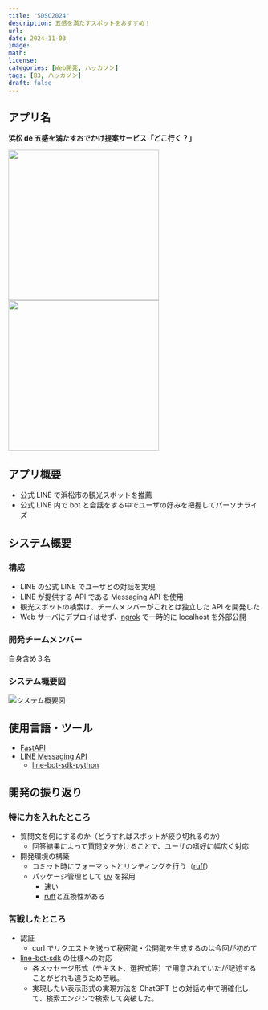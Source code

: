 ```yaml
---
title: "SDSC2024"
description: 五感を満たすスポットをおすすめ！
url:
date: 2024-11-03
image:
math:
license:
categories: [Web開発, ハッカソン]
tags: [B3, ハッカソン]
draft: false
---
```


## アプリ名

**浜松 de 五感を満たすおでかけ提案サービス「どこ行く？」**

<img src="/img/sdfc2024_capture1.png" width="300px" ><img src="/img/sdfc2024_capture2.png" width="300px" >

## アプリ概要

- 公式 LINE で浜松市の観光スポットを推薦
- 公式 LINE 内で bot と会話をする中でユーザの好みを把握してパーソナライズ

## システム概要

### 構成

- LINE の公式 LINE でユーザとの対話を実現
- LINE が提供する API である Messaging API を使用
- 観光スポットの検索は、チームメンバーがこれとは独立した API を開発した
- Web サーバにデプロイはせず、[ngrok](https://ngrok.com/) で一時的に localhost を外部公開

### 開発チームメンバー

自身含め３名

### システム概要図

![システム概要図](/img/system_summary.png)

## 使用言語・ツール

- [FastAPI](https://fastapi.tiangolo.com/ja/)
- [LINE Messaging API](https://developers.line.biz/ja/docs/messaging-api/)
  - [line-bot-sdk-python](https://github.com/line/line-bot-sdk-python)

## 開発の振り返り

### 特に力を入れたところ

- 質問文を何にするのか（どうすればスポットが絞り切れるのか）
  - 回答結果によって質問文を分けることで、ユーザの嗜好に幅広く対応
- 開発環境の構築
  - コミット時にフォーマットとリンティングを行う（[ruff](https://docs.astral.sh/ruff/)）
  - パッケージ管理として [uv](https://github.com/astral-sh/uv) を採用
    - 速い
    - [ruff](https://docs.astral.sh/ruff/)と互換性がある

### 苦戦したところ

- 認証
  - curl でリクエストを送って秘密鍵・公開鍵を生成するのは今回が初めて
- [line-bot-sdk](https://github.com/line/line-bot-sdk-python) の仕様への対応
  - 各メッセージ形式（テキスト、選択式等）で用意されていたが記述することがどれも違うため苦戦。
  - 実現したい表示形式の実現方法を ChatGPT との対話の中で明確化して、検索エンジンで検索して突破した。
